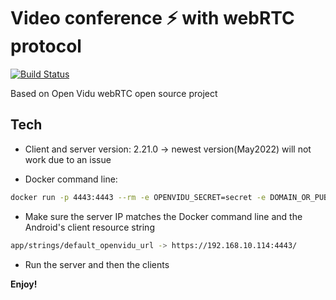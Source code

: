 # Video conference ⚡ with webRTC protocol

[![Build Status](https://openvidu.io/img/logos/openvidu_vert_white_bg_trans_cropped.png)](https://travis-ci.org/joemccann/dillinger)

Based on Open Vidu webRTC open source project

## Tech

- Client and server version: 2.21.0 -> newest version(May2022) will not work due to an issue

- Docker command line: 
```sh
docker run -p 4443:4443 --rm -e OPENVIDU_SECRET=secret -e DOMAIN_OR_PUBLIC_IP=192.168.10.114 openvidu/openvidu-server-kms:2.21.0
```

- Make sure the server IP matches the Docker command line and the Android's client resource string
```sh
app/strings/default_openvidu_url -> https://192.168.10.114:4443/
```

- Run the server and then the clients

**Enjoy!**

